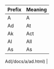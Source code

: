 | Prefix | Meaning |
|--------|---------|
| A      | A       |
| Ad     | At      |
| Ak     | Act     |
| Al     | All     |
| As     | As      |

Ad(/docs/a/ad.html) |
